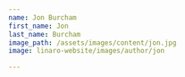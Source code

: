 ```yaml
---
name: Jon Burcham
first_name: Jon
last_name: Burcham
image_path: /assets/images/content/jon.jpg
image: linaro-website/images/author/jon

---
```

